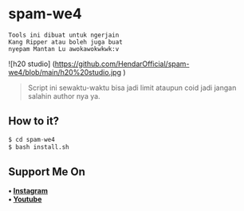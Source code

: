 # spam-we4
```
Tools ini dibuat untuk ngerjain
Kang Ripper atau boleh juga buat
nyepam Mantan Lu awokawokwkwk:v
```
![h20 studio] (https://github.com/HendarOfficial/spam-we4/blob/main/h20%20studio.jpg )
> Script ini sewaktu-waktu bisa jadi limit ataupun coid jadi jangan salahin author nya ya.
## How to it?
```python
$ cd spam-we4
$ bash install.sh
```
## Support Me On
<b>• [Instagram](https://www.instagram.com/hendar_scripter)</b>
<br>
<b>• [Youtube](https://www.youtube.com/c/HendarOfficial1 )</b>
</br>
